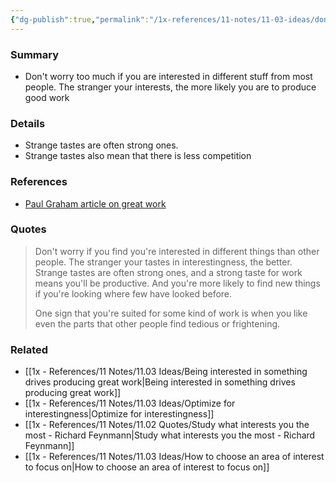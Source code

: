 ```yaml
---
{"dg-publish":true,"permalink":"/1x-references/11-notes/11-03-ideas/dont-worry-if-your-tastes-are-different-from-other-people/","title":"Dont worry if your tastes are different from other people","created":"2024-09-29T22:00:37.203+03:00","updated":"2024-09-30T17:55:53.421+03:00"}
---
```



### Summary
- Don't worry too much if you are interested in different stuff from most people. The stranger your interests, the more likely you are to produce good work

### Details
- Strange tastes are often strong ones.
- Strange tastes also mean that there is less competition

### References
- [Paul Graham article on great work](https://www.paulgraham.com/greatwork.html)

### Quotes
> Don't worry if you find you're interested in different things than other people. The stranger your tastes in interestingness, the better. Strange tastes are often strong ones, and a strong taste for work means you'll be productive. And you're more likely to find new things if you're looking where few have looked before.
> 
> One sign that you're suited for some kind of work is when you like even the parts that other people find tedious or frightening.


### Related
- [[1x - References/11 Notes/11.03 Ideas/Being interested in something drives producing great work\|Being interested in something drives producing great work]]
- [[1x - References/11 Notes/11.03 Ideas/Optimize for interestingness\|Optimize for interestingness]]
- [[1x - References/11 Notes/11.02 Quotes/Study what interests you the most - Richard Feynmann\|Study what interests you the most - Richard Feynmann]]
- [[1x - References/11 Notes/11.03 Ideas/How to choose an area of interest to focus on\|How to choose an area of interest to focus on]]